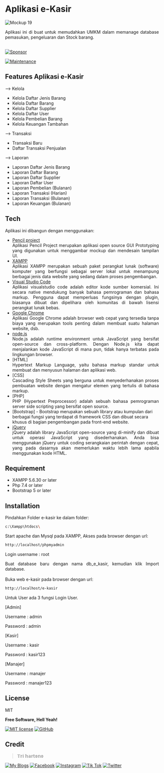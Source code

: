 # Aplikasi e-Kasir
![Mockup 19](https://github.com/novri3h/php-e-kasir/assets/25641359/6ba017f1-7e26-4618-ad1d-dce42ac9bb7e)

<div align="justify">Aplikasi ini di buat untuk memudahkan UMKM dalam memanage database pemasukan, pengeluaran dan Stock barang.</div>
<br>

[![Sponsor](https://img.shields.io/badge/sponsor-30363D?style=for-the-badge&logo=GitHub-Sponsors&logoColor=#white)](https://trakteer.id/nadhif.studio)

[![Maintenance](https://img.shields.io/badge/Maintained%3F-yes-green.svg)](https://github.com/novri3h/php-e-kasir/graphs/commit-activity)

## Features Aplikasi e-Kasir
--> Kelola
- Kelola Daftar Jenis Barang
- Kelola Daftar Barang
- Kelola Daftar Supplier
- Kelola Daftar User
- Kelola Pembelian Barang
- Kelola Keuangan Tambahan

--> Transaksi
- Transaksi Baru
- Daftar Transaksi Penjualan

--> Laporan
- Laporan Daftar Jenis Barang
- Laporan Daftar Barang
- Laporan Daftar Supplier
- Laporan Daftar User
- Laporan Pembelian (Bulanan)
- Laporan Transaksi (Harian)
- Laporan Transaksi (Bulanan)
- Laporan Keuangan (Bulanan)

## Tech

Aplikasi ini dibangun dengan menggunakan:

- [Pencil project](https://pencil.evolus.vn)<div align="justify">Aplikasi Pencil Project merupakan aplikasi open source GUI Prototyping yang digunakan untuk 
  menggambar mockup dan mendesain tampilan UI.</div>
- [XAMPP](https://www.apachefriends.org/download.html)<div align="justify">Aplikasi XAMPP merupakan sebuah paket perangkat lunak (software) komputer yang berfungsi 
  sebagai server lokal untuk menampung berbagai jenis data website yang sedang dalam proses pengembangan.</div>
- [Visual Studio Code](https://code.visualstudio.com/download)<div align="justify">Aplikasi visualstudio code adalah editor kode sumber komersial. Ini secara native 
  mendukung banyak bahasa pemrograman dan bahasa markup. Pengguna dapat memperluas fungsinya dengan plugin, biasanya dibuat dan dipelihara oleh komunitas di bawah 
  lisensi perangkat lunak bebas.</div>
- [Google Chrome](https://www.google.com/chrome)<div align="justify">Aplikasi Google Chrome adalah browser web cepat yang tersedia tanpa biaya yang merupakan tools 
  penting dalam membuat suatu halaman website, dsb.</div>
- [node.js]<div align="justify">Node.js adalah runtime environment untuk JavaScript yang bersifat open-source dan cross-platform. Dengan Node.js kita dapat 
  menjalankan kode JavaScript di mana pun, tidak hanya terbatas pada lingkungan browser.</div>
- [HTML]<div align="justify">Hypertext Markup Language, yaitu bahasa markup standar untuk membuat dan menyusun halaman dan aplikasi web.</div>
- [CSS]<div align="justify">Cascading Style Sheets yang berguna untuk menyederhanakan proses pembuatan website dengan mengatur elemen yang tertulis di bahasa markup.</div>
- [PHP]<div align="justify">PHP (Hypertext Preprocessor) adalah sebuah bahasa pemrograman server side scripting yang bersifat open source.</div>
- [Bootstrap] - Bootstrap merupakan sebuah library atau kumpulan dari berbagai fungsi yang terdapat di framework CSS dan dibuat secara khusus di bagian pengembangan 
  pada front-end website.</div>
- [jQuery]<div align="justify">jQuery adalah library JavaScript open-source yang di-minify dan dibuat untuk operasi JavaScript yang disederhanakan. Anda bisa 
  menggunakan jQuery untuk coding serangkaian perintah dengan cepat, yang pada dasarnya akan memerlukan waktu lebih lama apabila menggunakan kode HTML.</div>

## Requirement

- XAMPP 5.6.30 or later
- Php 7.4 or later
- Bootstrap 5 or later

## Installation

Pindahkan Folder e-kasir ke dalam folder:
```sh
c:\Xampp\htdocs\
```

<div align="justify">Start apache dan Mysql pada XAMPP, Akses pada browser dengan url:</div>

```sh
http://localhost/phpmyadmin
```
Login username : root

<div align="justify">Buat database baru dengan nama db_e_kasir, kemudian klik Import database.</div>
<br>

<div align="justify">Buka web e-kasir pada browser dengan url:</div>

```sh
http://localhost/e-kasir
```

Untuk User ada 3 fungsi Login User.

[Admin]

Username : admin

Password : admin

[Kasir]

Username : kasir

Password : kasir123

[Manajer]

Username : manajer

Password : manajer123

## License

MIT

**Free Software, Hell Yeah!**

[//]: # (These are reference links used in the body of this note and get stripped out when the markdown processor does its job. There is no need to format nicely because it shouldn't be seen. Thanks SO - http://stackoverflow.com/questions/4823468/store-comments-in-markdown-syntax)

   [dill]: <https://github.com/joemccann/dillinger>
   [git-repo-url]: <https://github.com/joemccann/dillinger.git>
   [john gruber]: <http://daringfireball.net>
   [df1]: <http://daringfireball.net/projects/markdown/>
   [markdown-it]: <https://github.com/markdown-it/markdown-it>
   [Ace Editor]: <http://ace.ajax.org>
   [node.js]: <http://nodejs.org>
   [Twitter Bootstrap]: <http://twitter.github.com/bootstrap/>
   [jQuery]: <http://jquery.com>
   [@tjholowaychuk]: <http://twitter.com/tjholowaychuk>
   [express]: <http://expressjs.com>
   [AngularJS]: <http://angularjs.org>
   [Gulp]: <http://gulpjs.com>

   [PlDb]: <https://github.com/joemccann/dillinger/tree/master/plugins/dropbox/README.md>
   [PlGh]: <https://github.com/joemccann/dillinger/tree/master/plugins/github/README.md>
   [PlGd]: <https://github.com/joemccann/dillinger/tree/master/plugins/googledrive/README.md>
   [PlOd]: <https://github.com/joemccann/dillinger/tree/master/plugins/onedrive/README.md>
   [PlMe]: <https://github.com/joemccann/dillinger/tree/master/plugins/medium/README.md>
   [PlGa]: <https://github.com/RahulHP/dillinger/blob/master/plugins/googleanalytics/README.md>

[![MIT license](https://img.shields.io/badge/License-MIT-blue.svg)](https://lbesson.mit-license.org/) [![GitHub](https://badgen.net/badge/icon/github?icon=github&label)](https://github.com)

## Credit
> 𝕋𝕣𝕚 𝕙𝕒𝕣𝕥𝕠𝕟𝕠


[![My Blogs](https://img.shields.io/badge/Blogger-FF5722?style=for-the-badge&logo=blogger&logoColor=white)](https://bit.ly/M-UMKM) [![Facebook](https://img.shields.io/badge/Facebook-1877F2?style=for-the-badge&logo=facebook&logoColor=white)](https://www.facebook.com/semut.nunggings/) [![Instagram](https://img.shields.io/badge/Instagram-E4405F?style=for-the-badge&logo=instagram&logoColor=white)](https://www.instagram.com/nadhif.studio/) [![Tik Tok](https://img.shields.io/badge/TikTok-000000?style=for-the-badge&logo=tiktok&logoColor=white)](https://www.tiktok.com/@nadhif.studio) [![Twitter](https://img.shields.io/badge/Twitter-1DA1F2?style=for-the-badge&logo=twitter&logoColor=white)](https://www.twitter.com/@ThE_dUduLs/)
